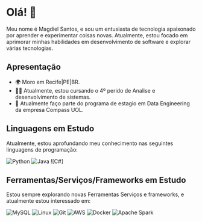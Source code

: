 # Olá! 👋

Meu nome é Magdiel Santos, e sou um entusiasta de tecnologia apaixonado por aprender e experimentar coisas novas. Atualmente, estou focado em aprimorar minhas habilidades em desenvolvimento de software e explorar várias tecnologias.

## Apresentação

- 🌍 Moro em Recife|PE|BR.
- 👨‍💻 Atualmente, estou cursando o 4º perido de Analise e desenvolvimento de sistemas.
- 💼 Atualmente faço parte do programa de estagio em Data Engineering da empresa Compass UOL.

## Linguagens em Estudo

Atualmente, estou aprofundando meu conhecimento nas seguintes linguagens de programação:

![Python](https://img.shields.io/badge/python-3670A0?style=for-the-badge&logo=python&logoColor=ffdd54) ![Java](https://img.shields.io/badge/java-%23ED8B00.svg?style=for-the-badge&logo=openjdk&logoColor=white) ![C#]
## Ferramentas/Serviços/Frameworks em Estudo

Estou sempre explorando novas Ferramentas Serviços e frameworks, e atualmente estou interessado em:

![MySQL](https://img.shields.io/badge/mysql-%2300f.svg?style=for-the-badge&logo=mysql&logoColor=white) 
![Linux](https://img.shields.io/badge/Linux-FCC624?style=for-the-badge&logo=linux&logoColor=black)
![Git](https://img.shields.io/badge/git-%23F05033.svg?style=for-the-badge&logo=git&logoColor=white) 
![AWS](https://img.shields.io/badge/AWS-%23FF9900.svg?style=for-the-badge&logo=amazon-aws&logoColor=white) 
![Docker](https://img.shields.io/badge/docker-%230db7ed.svg?style=for-the-badge&logo=docker&logoColor=white)
![Apache Spark](https://img.shields.io/badge/Apache%20Spark-FDEE21?style=flat-square&logo=apachespark&logoColor=black)

 



